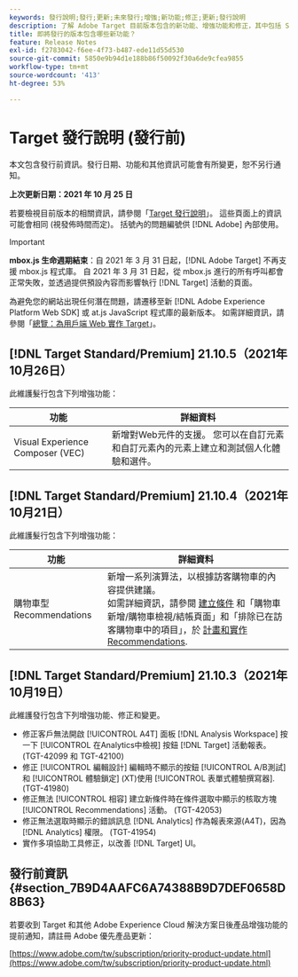 ```yaml
---
keywords: 發行說明;發行;更新;未來發行;增強;新功能;修正;更新;發行說明
description: 了解 Adobe Target 目前版本包含的新功能、增強功能和修正，其中包括 SDK、API 和 JavaScript 程式庫。
title: 即將發行的版本包含哪些新功能？
feature: Release Notes
exl-id: f2783042-f6ee-4f73-b487-ede11d55d530
source-git-commit: 5850e9b94d1e188b86f50092f30a6de9cfea9855
workflow-type: tm+mt
source-wordcount: '413'
ht-degree: 53%

---
```


# Target 發行說明 (發行前)

本文包含發行前資訊。發行日期、功能和其他資訊可能會有所變更，恕不另行通知。

**上次更新日期：2021 年 10 月 25 日**

若要檢視目前版本的相關資訊，請參閱「[Target 發行說明](release-notes.md)」。 這些頁面上的資訊可能會相同 (視發佈時間而定)。 括號內的問題編號供 [!DNL Adobe] 內部使用。

>[!IMPORTANT]
>
>**mbox.js 生命週期結束**：自 2021 年 3 月 31 日起，[!DNL Adobe Target] 不再支援 mbox.js 程式庫。 自 2021 年 3 月 31 日起，從 mbox.js 進行的所有呼叫都會正常失敗，並透過提供預設內容而影響執行 [!DNL Target] 活動的頁面。
>
>為避免您的網站出現任何潛在問題，請遷移至新 [!DNL Adobe Experience Platform Web SDK] 或 at.js JavaScript 程式庫的最新版本。 如需詳細資訊，請參閱「[總覽：為用戶端 Web 實作 Target](/help/c-implementing-target/c-implementing-target-for-client-side-web/implement-target-for-client-side-web.md)」。

## [!DNL Target Standard/Premium] 21.10.5（2021年10月26日）

此維護髮行包含下列增強功能：

| 功能 | 詳細資料 |
| --- | --- |
| Visual Experience Composer (VEC) | 新增對Web元件的支援。 您可以在自訂元素和自訂元素內的元素上建立和測試個人化體驗和選件。 |

## [!DNL Target Standard/Premium] 21.10.4（2021年10月21日）

此維護髮行包含下列增強功能：

| 功能 | 詳細資料 |
| --- | --- |
| 購物車型Recommendations | 新增一系列演算法，以根據訪客購物車的內容提供建議。<br>如需詳細資訊，請參閱 [建立條件](/help/c-recommendations/c-algorithms/create-new-algorithm.md) 和「購物車新增/購物車檢視/結帳頁面」和「排除已在訪客購物車中的項目」，於 [計畫和實作Recommendations](/help/c-recommendations/plan-implement.md). |

## [!DNL Target Standard/Premium] 21.10.3（2021年10月19日）

此維護發行包含下列增強功能、修正和變更。

* 修正客戶無法開啟 [!UICONTROL A4T] 面板 [!DNL Analysis Workspace] 按一下 [!UICONTROL 在Analytics中檢視] 按鈕 [!DNL Target] 活動報表。 (TGT-42099 和 TGT-42100)
* 修正 [!UICONTROL 編輯設計] 編輯時不顯示的按鈕 [!UICONTROL A/B測試] 和 [!UICONTROL 體驗鎖定] (XT)使用 [!UICONTROL 表單式體驗撰寫器]. (TGT-41980)
* 修正無法 [!UICONTROL 相容] 建立新條件時在條件選取中顯示的核取方塊 [!UICONTROL Recommendations] 活動。 (TGT-42053)
* 修正無法選取時顯示的錯誤訊息 [!DNL Analytics] 作為報表來源(A4T)，因為 [!DNL Analytics] 權限。 (TGT-41954)
* 實作多項協助工具修正，以改善 [!DNL Target] UI。

## 發行前資訊 {#section_7B9D4AAFC6A74388B9D7DEF0658D8B63}

若要收到 Target 和其他 Adobe Experience Cloud 解決方案日後產品增強功能的提前通知，請註冊 Adobe 優先產品更新：

[https://www.adobe.com/tw/subscription/priority-product-update.html](https://www.adobe.com/tw/subscription/priority-product-update.html)
